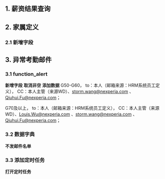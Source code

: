 ## 1. 薪资结果查询
## 2. 家属定义
### 2.1 新增字段
## 3. 异常考勤邮件
### 3.1 function_alert
**新增字段**
**取消非空**
**添加数据**
G50-G60，
to：本人（邮箱来源：HRM系统员工定义），
CC：本人主管（来源WD）、[storm.wang@nexperia.com](mailto:storm.wang@nexperia.com "mailto:storm.wang@nexperia.com") 、[Qiuhui.Fu@nexperia.com](mailto:stefanie.wan@nexperia.com "mailto:stefanie.wan@nexperia.com")；

G70及以上，
to：本人（邮箱来源：HRM系统员工定义），
CC：本人主管（来源WD）、[Louis.Wu@nexperia.com](mailto:Louis.Wu@nexperia.com "mailto:louis.wu@nexperia.com") 、storm.wang@nexperia.com 、[Qiuhui.Fu@nexperia.com](mailto:stefanie.wan@nexperia.com "mailto:stefanie.wan@nexperia.com")；
### 3.2 数据字典
**不发邮件名单**
### 3.3 添加定时任务
**打开定时任务**